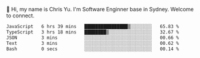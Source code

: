 👋 Hi, my name is Chris Yu. I'm Software Enginner base in Sydney. Welcome to connect.

<!--START_SECTION:waka-->

```txt
JavaScript   6 hrs 39 mins   ████████████████▒░░░░░░░░   65.83 %
TypeScript   3 hrs 18 mins   ████████▒░░░░░░░░░░░░░░░░   32.67 %
JSON         3 mins          ░░░░░░░░░░░░░░░░░░░░░░░░░   00.66 %
Text         3 mins          ░░░░░░░░░░░░░░░░░░░░░░░░░   00.62 %
Bash         0 secs          ░░░░░░░░░░░░░░░░░░░░░░░░░   00.14 %
```

<!--END_SECTION:waka-->
